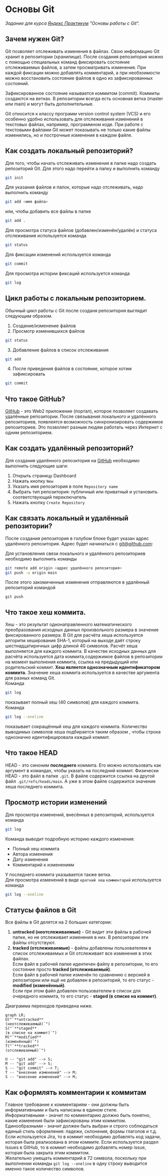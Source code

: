 # Основы Git
*Задание для курса [Яндекс Практикум](https://practicum.yandex.ru/) "Основы работы с Git".*
## Зачем нужен Git?
Git позволяет отслеживать изменения в файлах. Свою информацию Git хранит в репозитории (хранилище).
После создания репозитория можно с помощью специальных команд фиксировать состояние отслеживаемых файлов, а затем просматривать изменения. При каждой фиксации можно добавлять комментарий, а при необхоимости можно восстановить состояние файлов в одно из зафиксированных состояний.

Зафиксированное состояние называется коммитом (commit). Коммиты создаются на ветках. В репозитории всегда есть основная ветка (master или main) и могут быть дополнительные.

Git относится к классу программ version control system (VCS) и его особенно удобно использовать для отслеживания изменений в текстовых файлах, например, программном коде. При работе с текстовыми файлами Git может показывать не только какие файлы изменились, но и построчные изменения в каждом файле.
## Как создать локальный репозиторий?
Для того, чтобы начать отслеживать изменения в папке надо создать репозиторий Git. Для этого надо перейти а папку и выполнить команду
``` bash
git init
```
Для указания файлов и папок, которые надо отслеживать, надо выполнить команду
``` bash
git add <имя файла>
```
или, чтобы добавить все файлы в папке
``` bash
git add .
```
Для просмотра статуса файлов (добавлен/изменён/удалён) и статуса отслеживания используется команда
``` bash
git status
```
Для фиксации изменений используется команда
``` bash
git commit
```
Для просмотра истории фиксаций используется команда
```bash
git log
```
## Цикл работы с локальным репозиторием.
Обычный цикл работы с Git после созданя репозитория выглядит следующим образом.
1. Создание/изменение файлов
2. Просмотр изменившихся файлов
``` bash
git status
```
3. Добавление файлов в список отслеживания
``` bash
git add 
```
4. После приведения файлов в состояние, которое хотим зафиксировать
``` bash
git commit
```
## Что такое GitHub?
[GitHub](https://github.com/) - это Web2 приложение (портал), которое позволяет создавать удалённые репозитории. 
После связывания локального и удалённого репозиториев, появлеятся возможность синхронизировать содержимое репозиториев. Это позволяет разным людям работать через Интернет с одним репозиторием. 
## Как создать удалённый репозиторий?
Для создания удалённого репозитория на [GitHub](https://github.com/) необходимо выполнить следующие шаги:
1. Открыть страницу Dashboard
2. Нажать кнопку `New`
3. Указать имя репозитория в поле `Repository name`
4. Выбрать тип репозитория: публичный или приватный и установить соответствующий переключатель
5. Нажать кнопку `Create Repository`
## Как связать локальный и удалённый репозитории?
После создания репозитория в голубом блоке будет указан адрес удалённого репозитория. Адрес будет начинаться с git@github.com:

Для установления связи локального и удалённого репозиториев необходимо выполнить команды
``` bash
git remote add origin <адрес удалённого репозитория>
git push -u origin main
```
После этого закомиченные изменения отправляются в удалённый репозиторий командой 
```
git push
```
## Что такое хеш коммита.
Хеш - это результат однонаправленного математического преобразования исходных данных произвольного размера в значение фиксированного размера. В Git для расчёта хеша используется алгоритм хеширования SHA-1, который на выходе даёт строку шестнадцатиричных цифр длиной 40 символов.
Расчёт хеша выполняется для каждого коммита. В качестве исходных данных для расчёта используется дата коммита,содержимое файлов в репозитории на момент выполнения коммита, ссылка на предыдущий или родительский коммит.
**Хеш является однозначным идентификатором коммита.** Значение хеша коммита используется в качестве аргумента для разных команд Git.  
Команда 
``` bash
git log
```
показывает полный хеш (40 символов) для каждого коммита.  
Команда 
``` bash
git log --oneline
```
показывает сокращённый хеш для каждого коммита. Количество выводимых символов хеша подбирается таким образом
, чтобы строка однозначно идентифицировала каждый коммит.
## Что такое HEAD 
HEAD - это синоним **последнего** коммита. Его можно использовать как аргумент в командах, чтобы указать на последний коммит.
Физически HEAD - это файл в папке `.git`. В файле содержится ссылка на другой файл `.git/refs/heads/main`. А уже в этом файле содержится значение хеша последнего коммита.
## Просмотр истории изменений
Для просмотра изменений, внесённых в репозиторий, используется команда
``` bash
git log
```
Команда выводит подробную историю каждого изменения:  
* Полный хеш коммита
* Автора изменения
* Дату изменения
* Комментарий к изменениям  

У последнего коммита указывается также ветка.  
Для просмотра изменений в виде `краткий хеш` `комментарий` используется команда 
``` bash
git log --oneline
```
## Статусы файлов в Git
Все файлы в Git делятся на 2 больших категории:  
1. **untracked (неотслеживаемые)** - Git видит эти файлы в рабочей папке, но не отслеживает изменения в них. В репозитории эти файлы отсутствуют.  
2. **tracked (отслеживаемые)** - файлы добавлены пользователем в список отслеживаемых и Git отслеживает все изменения в этих файлах.  
Если файл в рабочей папке идентичен файлу в репозитории, то его состояние просто **tracked (отслеживаемый)**.  
Если файл в рабочей папке изменён по сравнению с версией в репозитории или ещё не добавлен в репозиторий, то его статус - **modified (изменённый)**.  
Если при этом файл добавлен пользователем в список для очередного коммита, то его статус - **staged (в списке на коммит)**.  

Диаграмма переходов приведена ниже.

```mermaid
graph LR;
U("`**untracked** 
(неотслеживаемый)`")
S("`**staged** 
(в списке на коммит)`")
M("`**modified** 
(изменённый)`")
T("`**tracked** 
(отслеживаемый)`")

U -- "git add" --> S;
M -- "git add" --> S;
S -- "git commit" --> T;
T -- "внесение изменений" --> M;
S -- "внесение изменений" --> M;
```

## Как оформлять комментарии к коммитам
Главное требование к комментариям - они должны быть информативными и быть написаны в едином стиле.  
Информативными - значит по комментарию должно быть понятно, какие изменения были зафиксированы этим коммитом.
Единообразными - значит должен быть выбран и строго соблюдаться единый стиль оформления: падежи, склонения, формы глаголов и т.д.  
Если используется Jira, то в коммит необходимо добавлять код задачи, которая была реализована в этом коммите.
Если используется раздел Issues в GitHub, то в коммит необходимо добавлять номер issue, которая была закрыта этим коммитом.  
Желательно умещать комментарий в 72 символа, поскольку при выполнении команды `git log --oneline` в одну строку выводится именно такое количество символов.


